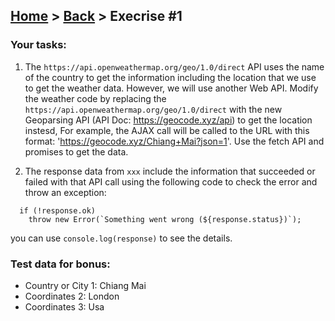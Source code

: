 ## [Home](../../../README.md) > [Back](../lesson.md) > Execrise #1

### Your tasks:

1. The `https://api.openweathermap.org/geo/1.0/direct` API uses the name of the country to get the information including the location that we use to get the weather data. However, we will use another Web API. Modify the weather code by replacing the `https://api.openweathermap.org/geo/1.0/direct` with the new Geoparsing API (API Doc: https://geocode.xyz/api) to get the location instesd, For example, the AJAX call will be called to the URL with this format: 'https://geocode.xyz/Chiang+Mai?json=1'. Use the fetch API and promises to get the data.

2. The response data from `xxx` include the information that succeeded or failed with that API call using the following code to check the error and throw an exception:

```
  if (!response.ok)
    throw new Error(`Something went wrong (${response.status})`);
```

you can use `console.log(response)` to see the details.

### Test data for bonus:

- Country or City 1: Chiang Mai
- Coordinates 2: London
- Coordinates 3: Usa
